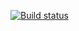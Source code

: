 [![Build status](https://ci.appveyor.com/api/projects/status/4mqyntf6pupsr9m8?svg=true)](https://ci.appveyor.com/project/AnastasiyaKhramogina/bdd)
